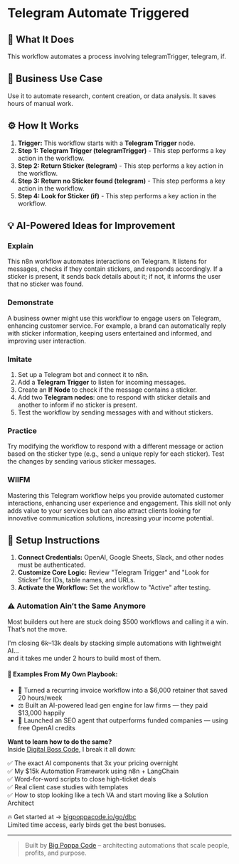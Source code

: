# Telegram Automate Triggered

## 🚀 What It Does
This workflow automates a process involving telegramTrigger, telegram, if.

## 💼 Business Use Case
Use it to automate research, content creation, or data analysis. It saves hours of manual work.

## ⚙️ How It Works
1.  **Trigger:** This workflow starts with a **Telegram Trigger** node.
2. **Step 1: Telegram Trigger (telegramTrigger)** - This step performs a key action in the workflow.
3. **Step 2: Return Sticker (telegram)** - This step performs a key action in the workflow.
4. **Step 3: Return no Sticker found (telegram)** - This step performs a key action in the workflow.
5. **Step 4: Look for Sticker (if)** - This step performs a key action in the workflow.

## 💡 AI-Powered Ideas for Improvement
### Explain
This n8n workflow automates interactions on Telegram. It listens for messages, checks if they contain stickers, and responds accordingly. If a sticker is present, it sends back details about it; if not, it informs the user that no sticker was found.

### Demonstrate
A business owner might use this workflow to engage users on Telegram, enhancing customer service. For example, a brand can automatically reply with sticker information, keeping users entertained and informed, and improving user interaction.

### Imitate
1. Set up a Telegram bot and connect it to n8n.
2. Add a **Telegram Trigger** to listen for incoming messages.
3. Create an **If Node** to check if the message contains a sticker.
4. Add two **Telegram nodes**: one to respond with sticker details and another to inform if no sticker is present.
5. Test the workflow by sending messages with and without stickers.

### Practice
Try modifying the workflow to respond with a different message or action based on the sticker type (e.g., send a unique reply for each sticker). Test the changes by sending various sticker messages.

### WIIFM
Mastering this Telegram workflow helps you provide automated customer interactions, enhancing user experience and engagement. This skill not only adds value to your services but can also attract clients looking for innovative communication solutions, increasing your income potential.

## 🔧 Setup Instructions
1. **Connect Credentials:** OpenAI, Google Sheets, Slack, and other nodes must be authenticated.
2. **Customize Core Logic:** Review "Telegram Trigger" and "Look for Sticker" for IDs, table names, and URLs.
3. **Activate the Workflow:** Set the workflow to "Active" after testing.

### ⚠️ Automation Ain’t the Same Anymore

Most builders out here are stuck doing $500 workflows and calling it a win.  
That’s not the move.  

I'm closing $6k–$13k deals by stacking simple automations with lightweight AI...  
and it takes me under 2 hours to build most of them.

#### 🧠 Examples From My Own Playbook:
- 🔁 Turned a recurring invoice workflow into a $6,000 retainer that saved 20 hours/week  
- ⚖️ Built an AI-powered lead gen engine for law firms — they paid $13,000 happily  
- 🚀 Launched an SEO agent that outperforms funded companies — using free OpenAI credits  

**Want to learn how to do the same?**  
Inside [Digital Boss Code](https://bigpoppacode.io/go/dbc), I break it all down:

✅ The exact AI components that 3x your pricing overnight  
✅ My $15k Automation Framework using n8n + LangChain  
✅ Word-for-word scripts to close high-ticket deals  
✅ Real client case studies with templates  
✅ How to stop looking like a tech VA and start moving like a Solution Architect  

🔥 Get started at → [bigpoppacode.io/go/dbc](https://bigpoppacode.io/go/dbc)  
Limited time access, early birds get the best bonuses.

---
> Built by [Big Poppa Code](https://bigpoppacode.io) – architecting automations that scale people, profits, and purpose.
